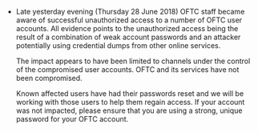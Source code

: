   * Late yesterday evening (Thursday 28 June 2018) OFTC staff became aware of successful unauthorized access to a number
    of OFTC user accounts. All evidence points to the unauthorized access being the result of a combination of weak
    account passwords and an attacker potentially using credential dumps from other online services.

    The impact appears to have been limited to channels under the control of the compromised user accounts. OFTC and its
    services have not been compromised.

    Known affected users have had their passwords reset and we will be working with those users to help them regain
    access. If your account was not impacted, please ensure that you are using a strong, unique password for your OFTC
    account.
